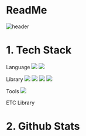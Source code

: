 # ReadMe
![header](https://capsule-render.vercel.app/api?type=rect&color=gradient&height=300&section=header&text=Son%20Heyong%20oh-nl-Github)

# 1. Tech Stack
Language
<img src="https://img.shields.io/badge/Python-3776AB?style=flat-square&logo=Python&logoColor=white"/> 
<img src="https://img.shields.io/badge/R-276DC3?style=flat-square&logo=R&logoColor=white"/>

Library
<img src="https://img.shields.io/badge/Pytorch-EE4C2C?style=flat-square&logo=Pytorch&logoColor=white"/> 
<img src="https://img.shields.io/badge/TensorFlow-FF6F00?style=flat-square&logo=TensorFlow&logoColor=white"/> 
<img src="https://img.shields.io/badge/pandas-150458?style=flat-square&logo=pandas&logoColor=white"/> 
<img src="https://img.shields.io/badge/numpy-013243?style=flat-square&logo=numpy&logoColor=white"/>

Tools
<img src="https://img.shields.io/badge/GoogleColab-F9AB00?style=flat-square&logo=GoogleColab&logoColor=white"/>


ETC
Library
# 2. Github Stats


